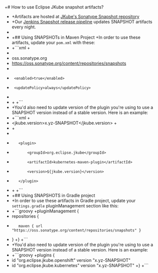 +# How to use Eclipse JKube snapshot artifacts?

- +Artifacts are hosted at [JKube's Sonatype Snapshot repository](https://oss.sonatype.org/content/repositories/snapshots/org/eclipse/jkube/)
- +Our [Jenkins Snapshot release pipeline](https://ci.eclipse.org/jkube/job/ReleasePipelines/job/ReleaseSnapshots/) updates SNAPSHOT artifacts every night.
-
- +## Using SNAPSHOTs in Maven Project
  +In order to use these artifacts, update your `pom.xml` with these:
- +```xml +<pluginRepositories>
- <pluginRepository>
- <id>oss.sonatype.org</id>
- <url>https://oss.sonatype.org/content/repositories/snapshots</url>
- <snapshots>
-      <enabled>true</enabled>
-      <updatePolicy>always</updatePolicy>
- </snapshots>
- </pluginRepository>
  +</pluginRepositories>
  +```
- +You'd also need to update version of the plugin you're using to use a SNAPSHOT version instead of a stable version. Here is an example:
- +```xml +<properties>
- <jkube.version>x.yz-SNAPSHOT</jkube.version> +</properties>
- +<build>
- <plugins>
-        <plugin>
-            <groupId>org.eclipse.jkube</groupId>
-            <artifactId>kubernetes-maven-plugin</artifactId>
-            <version>${jkube.version}</version>
-        </plugin>
- </plugins>
  +</build>
  +```
- +## Using SNAPSHOTS in Gradle project
- +In order to use these artifacts in Gradle project, update your `settings.gradle` pluginManagement section like this:
- +```groovy
  +pluginManagement {
- repositories {
-        maven { url "https://oss.sonatype.org/content/repositories/snapshots" }
- }
  +}
  +```
- +You'd also need to update version of the plugin you're using to use a SNAPSHOT version instead of a stable version. Here is an example:
- +```groovy
  +plugins {
- id "org.eclipse.jkube.openshift" version "x.yz-SNAPSHOT"
- id "org.eclipse.jkube.kubernetes" version "x.yz-SNAPSHOT"
  +}
  +```